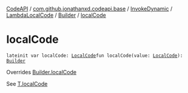 [CodeAPI](../../../../index.md) / [com.github.jonathanxd.codeapi.base](../../../index.md) / [InvokeDynamic](../../index.md) / [LambdaLocalCode](../index.md) / [Builder](index.md) / [localCode](.)

# localCode

`lateinit var localCode: `[`LocalCode`](../../../-local-code/index.md)`fun localCode(value: `[`LocalCode`](../../../-local-code/index.md)`): `[`Builder`](index.md)

Overrides [Builder.localCode](../../../-invoke-dynamic-base/-lambda-local-code-base/-builder/local-code.md)

See [T.localCode](#)

